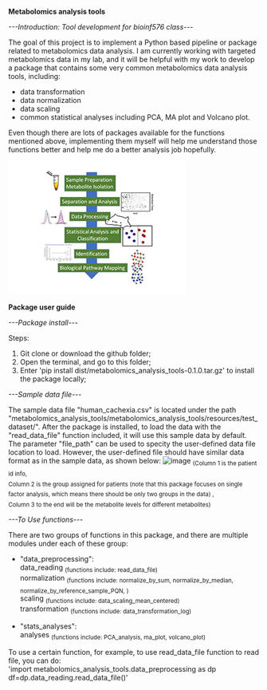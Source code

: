 **Metabolomics analysis tools**

*---Introduction: Tool development for bioinf576 class---*

The goal of this project is to implement a Python based pipeline or package related to metabolomics data analysis. I am currently working with targeted metabolomics data in my lab, and it will be helpful with my work to develop a package that contains some very common metabolomics data analysis tools, including:
* data transformation
* data normalization
* data scaling
* common statistical analyses including PCA, MA plot and Volcano plot. 

Even though there are lots of packages available for the functions mentioned above, implementing them myself will help me understand those functions better and help me do a better analysis job hopefully.  

![metabolomics analysis workflow](metabolomics_analysis_tools/resources/images/mwf.gif)

**Package user guide**

*---Package install---*

Steps:
1. Git clone or download the github folder;
2. Open the terminal, and go to this folder;
3. Enter 'pip install dist/metabolomics_analysis_tools-0.1.0.tar.gz' to install the package locally;


*---Sample data file---*

The sample data file "human_cachexia.csv" is located under the path "metabolomics_analysis_tools/metabolomics_analysis_tools/resources/test_dataset/". After the package is installed, to load the data with the "read_data_file" function included, it will use this sample data by default. The parameter "file_path" can be used to specity the user-defined data file location to load. However, the user-defined file should have similar data format as in the sample data, as shown below:
<img width="1157" alt="image" src="https://user-images.githubusercontent.com/72659448/227754357-40e8be65-129d-47c1-b3ac-dbd6f3202eaf.png">
<sub> (Column 1 is the patient id info,\
Column 2 is the group assigned for patients (note that this package focuses on single factor analysis, which means there should be only two groups in the data) ,\
Column 3 to the end will be the metabolite levels for different metabolites) </sub>


*---To Use functions---*

There are two groups of functions in this package, and there are multiple modules under each of these group:
* "data_preprocessing": \
  data_reading <sub>(functions include: read_data_file)</sub>\
  normalization <sub>(functions include: normalize_by_sum, normalize_by_median, normalize_by_reference_sample_PQN, )</sub>\
  scaling <sub>(functions include: data_scaling_mean_centered)</sub>\
  transformation <sub>(functions include: data_transformation_log)</sub>
  
* "stats_analyses": \
  analyses <sub>(functions include: PCA_analysis, ma_plot, volcano_plot)</sub>

To use a certain function, for example, to use read_data_file function to read file, you can do: \
'import metabolomics_analysis_tools.data_preprocessing as dp \
df=dp.data_reading.read_data_file()'






